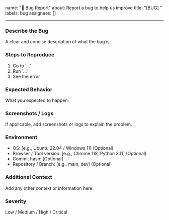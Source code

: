 name: "🐞 Bug Report"
about: Report a bug to help us improve
title: "[BUG] <short description of the issue>"
labels: bug
assignees: []

---

### Describe the Bug
A clear and concise description of what the bug is.

### Steps to Reproduce
1. Go to '...'
2. Run '...'
3. See the error

### Expected Behavior
What you expected to happen.

### Screenshots / Logs
If applicable, add screenshots or logs to explain the problem.

### Environment
- OS: [e.g., Ubuntu 22.04 / Windows 11] (Optional)
- Browser / Tool version: [e.g., Chrome 118, Python 3.11] (Optional)
- Commit hash: [Optional]
- Repository / Branch: [e.g., main, dev] (Optional)

### Additional Context
Add any other context or information here.

### Severity
Low / Medium / High / Critical